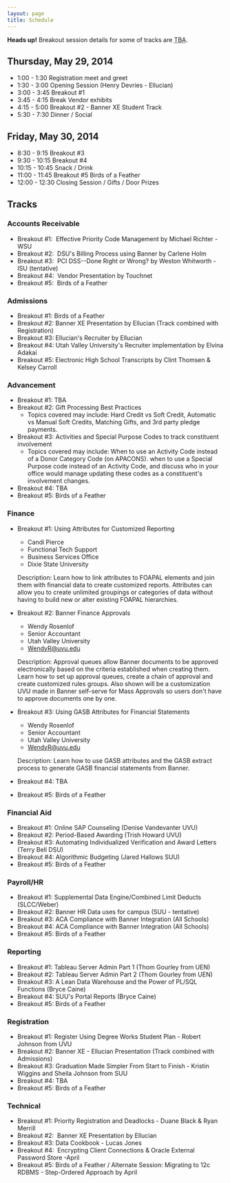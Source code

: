 ```yaml
---
layout: page
title: Schedule
---
```

<div class="alert alert-danger">
    <strong>Heads up!</strong> Breakout session details for some of tracks are <abbr title="To be announced">TBA</abbr>.
</div>

## Thursday, May 29, 2014

* 1:00 - 1:30 Registration meet and greet
* 1:30 - 3:00 Opening Session (Henry Devries - Ellucian)
* 3:00 - 3:45 Breakout #1
* 3:45 - 4:15 Break Vendor exhibits
* 4:15 - 5:00 Breakout #2 - Banner XE Student Track
* 5:30 - 7:30 Dinner / Social

## Friday, May 30, 2014

* 8:30 - 9:15 Breakout #3
* 9:30 - 10:15 Breakout #4
* 10:15 - 10:45 Snack / Drink
* 11:00 - 11:45 Breakout #5 Birds of a Feather
* 12:00 - 12:30 Closing Session / Gifts / Door Prizes


## Tracks

### Accounts Receivable

* Breakout #1:  Effective Priority Code Management by Michael Richter - WSU
* Breakout #2:  DSU's Billing Process using Banner by Carlene Holm
* Breakout #3:  PCI DSS--Done Right or Wrong? by Weston Whitworth - ISU (tentative)
* Breakout #4:  Vendor Presentation by Touchnet
* Breakout #5:  Birds of a Feather

### Admissions

* Breakout #1: Birds of a Feather
* Breakout #2: Banner XE Presentation by Ellucian (Track combined with Registration)
* Breakout #3: Ellucian's Recruiter by Ellucian
* Breakout #4: Utah Valley University's Recruiter implementation by Elvina Adakai
* Breakout #5: Electronic High School Transcripts by Clint Thomsen & Kelsey Carroll

### Advancement

* Breakout #1: TBA
* Breakout #2: Gift Processing Best Practices
  * Topics covered may include: Hard Credit vs Soft Credit, Automatic vs Manual Soft Credits, Matching Gifts, and 3rd party pledge payments.
* Breakout #3: Activities and Special Purpose Codes to track constituent involvement
  * Topics covered may include: When to use an Activity Code instead of a Donor Category Code (on APACONS). when to use a Special Purpose code instead of an Activity Code, and discuss who in your office would manage updating these codes as a constituent's involvement changes.
* Breakout #4: TBA
* Breakout #5: Birds of a Feather
 
### Finance

* Breakout #1: Using Attributes for Customized Reporting
  * Candi Pierce
  * Functional Tech Support
  * Business Services Office
  * Dixie State University 
 
  Description:  Learn how to link attributes to FOAPAL elements and join them with financial data to create customized  reports.  Attributes can allow you to create unlimited groupings or categories of data without having to build new or alter existing FOAPAL hierarchies.
* Breakout #2: Banner Finance Approvals
  * Wendy Rosenlof
  * Senior Accountant
  * Utah Valley University
  * WendyR@uvu.edu

  Description:  Approval queues allow Banner documents to be approved electronically based on the criteria established when creating them.  Learn how to set up approval queues, create a chain of approval and create customized rules groups.  Also shown will be a customization UVU made in Banner self-serve for Mass Approvals so users don't have to approve documents one by one.
* Breakout #3: Using GASB Attributes for Financial Statements
  * Wendy Rosenlof
  * Senior Accountant
  * Utah Valley University
  * WendyR@uvu.edu

  Description:  Learn how to use GASB attributes and the GASB extract process to generate GASB financial statements from Banner. 
* Breakout #4: TBA
* Breakout #5: Birds of a Feather

### Financial Aid

* Breakout #1: Online SAP Counseling (Denise Vandevanter UVU)
* Breakout #2: Period-Based Awarding (Trish Howard UVU)
* Breakout #3: Automating Individualized Verification and Award Letters (Terry Bell DSU)
* Breakout #4: Algorithmic Budgeting (Jared Hallows SUU)
* Breakout #5: Birds of a Feather

### Payroll/HR

* Breakout #1: Supplemental Data Engine/Combined Limit Deducts (SLCC/Weber)
* Breakout #2: Banner HR Data uses for campus (SUU - tentative)
* Breakout #3: ACA Compliance with Banner Integration (All Schools)
* Breakout #4: ACA Compliance with Banner Integration (All Schools)
* Breakout #5: Birds of a Feather

### Reporting

* Breakout #1: Tableau Server Admin Part 1 (Thom Gourley from UEN)
* Breakout #2: Tableau Server Admin Part 2 (Thom Gourley from UEN)
* Breakout #3: A Lean Data Warehouse and the Power of PL/SQL Functions (Bryce Caine)
* Breakout #4: SUU's Portal Reports (Bryce Caine)
* Breakout #5: Birds of a Feather

### Registration

* Breakout #1: Register Using Degree Works Student Plan - Robert Johnson from UVU
* Breakout #2: Banner XE - Ellucian Presentation (Track combined with Admissions)
* Breakout #3: Graduation Made Simpler From Start to Finish - Kristin Wiggins and Sheila Johnson from SUU
* Breakout #4: TBA
* Breakout #5: Birds of a Feather

### Technical

* Breakout #1: Priority Registration and Deadlocks - Duane Black & Ryan Merrill
* Breakout #2:  Banner XE Presentation by Ellucian
* Breakout #3: Data Cookbook - Lucas Jones
* Breakout #4:  Encrypting Client Connections & Oracle External Password Store -April
* Breakout #5: Birds of a Feather / Alternate Session: Migrating to 12c RDBMS - Step-Ordered Approach by April
